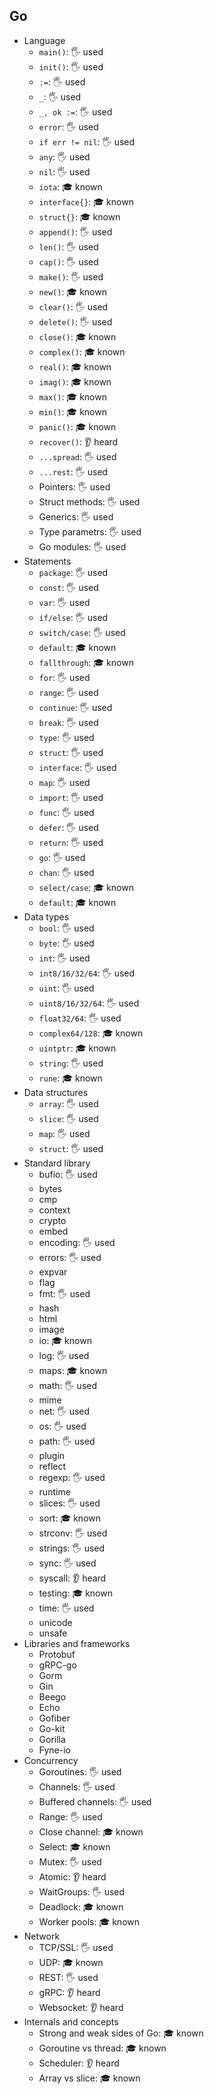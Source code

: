 ## Go

- Language
  - `main()`: 🖐️ used
  - `init()`: 🖐️ used
  - `:=`: 🖐️ used
  - `_`: 🖐️ used
  - `_, ok :=`: 🖐️ used
  - `error`: 🖐️ used
  - `if err != nil`: 🖐️ used
  - `any`: 🖐️ used
  - `nil`: 🖐️ used 
  - `iota`: 🎓 known 
  - `interface{}`: 🎓 known
  - `struct{}`: 🎓 known
  - `append()`: 🖐️ used
  - `len()`: 🖐️ used
  - `cap()`: 🖐️ used
  - `make()`: 🖐️ used
  - `new()`: 🎓 known
  - `clear()`: 🖐️ used
  - `delete()`: 🖐️ used
  - `close()`: 🎓 known
  - `complex()`: 🎓 known
  - `real()`: 🎓 known
  - `imag()`: 🎓 known
  - `max()`: 🎓 known
  - `min()`: 🎓 known
  - `panic()`: 🎓 known
  - `recover()`: 👂 heard
  - `...spread`: 🖐️ used
  - `...rest`: 🖐️ used
  - Pointers: 🖐️ used
  - Struct methods: 🖐️ used
  - Generics: 🖐️ used
  - Type parametrs: 🖐️ used
  - Go modules: 🖐️ used
- Statements
  - `package`: 🖐️ used
  - `const`: 🖐️ used
  - `var`: 🖐️ used
  - `if/else`: 🖐️ used
  - `switch/case`: 🖐️ used
  - `default`: 🎓 known
  - `fallthrough`: 🎓 known
  - `for`: 🖐️ used
  - `range`: 🖐️ used
  - `continue`: 🖐️ used
  - `break`: 🖐️ used
  - `type`: 🖐️ used
  - `struct`: 🖐️ used
  - `interface`: 🖐️ used
  - `map`: 🖐️ used
  - `import`: 🖐️ used
  - `func`: 🖐️ used
  - `defer`: 🖐️ used
  - `return`: 🖐️ used
  - `go`: 🖐️ used
  - `chan`: 🖐️ used
  - `select/case`: 🎓 known
  - `default`: 🎓 known
- Data types
  - `bool`: 🖐️ used
  - `byte`: 🖐️ used
  - `int`: 🖐️ used
  - `int8/16/32/64`: 🖐️ used
  - `uint`: 🖐️ used
  - `uint8/16/32/64`: 🖐️ used
  - `float32/64`: 🖐️ used
  - `complex64/128`: 🎓 known
  - `uintptr`: 🎓 known
  - `string`: 🖐️ used
  - `rune`: 🎓 known
- Data structures
  - `array`: 🖐️ used
  - `slice`: 🖐️ used
  - `map`: 🖐️ used
  - `struct`: 🖐️ used
- Standard library
  - bufio: 🖐️ used
  - bytes
  - cmp
  - context
  - crypto
  - embed
  - encoding: 🖐️ used
  - errors: 🖐️ used
  - expvar
  - flag
  - fmt: 🖐️ used
  - hash
  - html
  - image
  - io: 🎓 known
  - log: 🖐️ used
  - maps: 🎓 known
  - math: 🖐️ used
  - mime
  - net: 🖐️ used
  - os: 🖐️ used
  - path: 🖐️ used
  - plugin
  - reflect
  - regexp: 🖐️ used
  - runtime
  - slices: 🖐️ used
  - sort: 🎓 known
  - strconv: 🖐️ used
  - strings: 🖐️ used
  - sync: 🖐️ used
  - syscall: 👂 heard
  - testing: 🎓 known
  - time: 🖐️ used
  - unicode
  - unsafe
- Libraries and frameworks
  - Protobuf
  - gRPC-go
  - Gorm
  - Gin
  - Beego
  - Echo
  - Gofiber
  - Go-kit
  - Gorilla
  - Fyne-io
- Concurrency
  - Goroutines: 🖐️ used
  - Channels: 🖐️ used
  - Buffered channels: 🖐️ used
  - Range: 🖐️ used
  - Close channel: 🎓 known
  - Select: 🎓 known
  - Mutex: 🖐️ used
  - Atomic: 👂 heard
  - WaitGroups: 🖐️ used
  - Deadlock: 🎓 known
  - Worker pools: 🎓 known
- Network
  - TCP/SSL: 🖐️ used
  - UDP: 🎓 known
  - REST: 🖐️ used
  - gRPC: 👂 heard
  - Websocket: 👂 heard
- Internals and concepts
  - Strong and weak sides of Go: 🎓 known
  - Goroutine vs thread: 🎓 known
  - Scheduler: 👂 heard
  - Array vs slice: 🎓 known